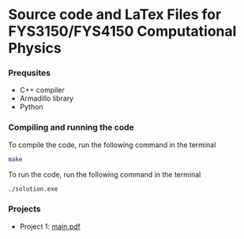 # Source code and LaTex Files for FYS3150/FYS4150 Computational Physics

### Prequsites
- C++ compiler
- Armadillo library
- Python

### Compiling and running the code
To compile the code, run the following command in the terminal
```zsh
make
```
To run the code, run the following command in the terminal
```zsh
./solution.exe  
```
### Projects
- Project 1: [main.pdf](./project1/main.pdf)